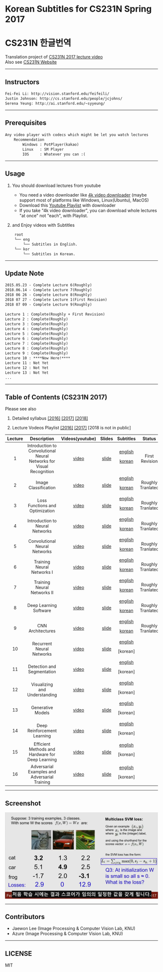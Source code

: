 # Korean Subtitles for CS231N Spring 2017 
# CS231N 한글번역

Translation project of [CS231N 2017 lecture video](https://www.youtube.com/playlist?list=PLC1qU-LWwrF64f4QKQT-Vg5Wr4qEE1Zxk)  
Also see [CS231N Website](http://cs231n.stanford.edu/)

----------
## Instructors
    Fei-Fei Li: http://vision.stanford.edu/feifeili/  
    Justin Johnson: http://cs.stanford.edu/people/jcjohns/  
    Serena Yeung: http://ai.stanford.edu/~syyeung/  

----------
## Prerequisites
    Any video player with codecs which might be let you watch lectures
        Recommendation
            Windows : PotPlayer(kakao)
            Linux   : SM Player
            IOS     : Whatever you can :(

----------
## Usage

1. You should download lectures from youtube
    - You need a video downloader like [4k video downloader](https://www.4kdownload.com/ko/products/product-videodownloader) (maybe support most of platforms like Windows, Linux(Ubuntu), MacOS)
    - Download this [Youtube Playlist](https://www.youtube.com/playlist?list=PLC1qU-LWwrF64f4QKQT-Vg5Wr4qEE1Zxk) with downloader
    - If you take "4k video downloader", you can download whole lectures "at once" not "each", with Playlist.      
    
2. and Enjoy videos with Subtitles  

        root
        └── eng
            └── Subtitles in English.
        └── kor 
            └── Subtitles in Korean.

----------

## Update Note
    2015.05.23 - Complete Lecture 6(Roughly)
    2018.06.14 - Complete Lecture 7(Roughly)
    2018 06 26 - Complete Lecture 8(Roughly) 
    2018 07 27 - Complete Lecture 1(First Revision) 
    2018 07 09 - Complete Lecture 9(Roughly) 

    Lecture 1 : Complete(Roughly + First Revision) 
    Lecture 2 : Complete(Roughly)
    Lecture 3 : Complete(Roughly)
    Lecture 4 : Complete(Roughly)
    Lecture 5 : Complete(Roughly)
    Lecture 6 : Complete(Roughly)
    Lecture 7 : Complete(Roughly)
    Lecture 8 : Complete(Roughly)
    Lecture 9 : Complete(Roughly)
    Lecture 10 : ****Now Here!****
    Lecture 11 : Not Yet
    Lecture 12 : Not Yet
    Lecture 13 : Not Yet
    ...
----------
## Table of Contents (CS231N 2017)


 Please see also
1. Detailed syllabus 
 [[2016]](http://cs231n.stanford.edu/2016/syllabus.html)
 [[2017]](http://cs231n.stanford.edu/2017/syllabus.html)
 [[2018]](http://cs231n.stanford.edu/syllabus.html)

2. Lecture Vodeos Playlist
[[2016]](https://www.youtube.com/playlist?list=PLkt2uSq6rBVctENoVBg1TpCC7OQi31AlC)
[[2017]](https://www.youtube.com/playlist?list=PLC1qU-LWwrF64f4QKQT-Vg5Wr4qEE1Zxk) 
[2018 is not in public] 

| Lecture  | Description       |Videos(youtube)      |Slides      | Subtitles| Status |
|:--------:|:-----------------:|:-----------:|:--------:|:--------:|:----:|
| 1        |Introduction to Convolutional Neural Networks for Visual Recognition|[video](https://www.youtube.com/watch?v=vT1JzLTH4G4&t=0s&index=1&list=PLC1qU-LWwrF64f4QKQT-Vg5Wr4qEE1Zxk)|[slide](http://cs231n.stanford.edu/slides/2017/cs231n_2017_lecture1.pdf)|[english](https://github.com/insurgent92/cs231n_spring_2017/blob/master/eng/Lecture%201%20_%20Introduction%20to%20Convolutional%20Neural%20Networks%20for%20Visual%20Recognition.srt)<p>[korean](https://github.com/insurgent92/CS231N_17_KOR_SUB/blob/master/kor/Lecture%201%20%20%20Introduction%20to%20Convolutional%20Neural%20Networks%20for%20Visual%20Recognition.ko.srt)|First Revision|
| 2        |Image Classification|[video](https://www.youtube.com/watch?v=OoUX-nOEjG0&list=PLC1qU-LWwrF64f4QKQT-Vg5Wr4qEE1Zxk&index=1)|[slide](http://cs231n.stanford.edu/slides/2017/cs231n_2017_lecture2.pdf)|[english](https://github.com/insurgent92/cs231n_spring_2017/blob/master/eng/Lecture%202%20_%20Image%20Classification.srt)<p>[korean](https://github.com/insurgent92/CS231N_17_KOR_SUB/blob/master/kor/Lecture%202%20%20%20Image%20Classification.ko.srt)|Roughly Tranlated|
| 3        |Loss Functions and Optimization|[video](https://www.youtube.com/watch?v=h7iBpEHGVNc&index=2&list=PLC1qU-LWwrF64f4QKQT-Vg5Wr4qEE1Zxk)|[slide](http://cs231n.stanford.edu/slides/2017/cs231n_2017_lecture3.pdf)|[english](https://github.com/insurgent92/cs231n_spring_2017/blob/master/eng/Lecture%203%20_%20Loss%20Functions%20and%20Optimization.srt)<p>[korean](https://github.com/insurgent92/CS231N_17_KOR_SUB/blob/master/kor/Lecture%203%20%20%20Loss%20Functions%20and%20Optimization.ko.srt)|Roughly Tranlated|
| 4        |Introduction to Neural Networks|[video](https://www.youtube.com/watch?v=d14TUNcbn1k&index=3&list=PLC1qU-LWwrF64f4QKQT-Vg5Wr4qEE1Zxk)|[slide](http://cs231n.stanford.edu/slides/2017/cs231n_2017_lecture4.pdf)|[english](https://github.com/insurgent92/cs231n_spring_2017/blob/master/eng/Lecture%204%20_%20Introduction%20to%20Neural%20Networks.srt)<p>[korean](https://github.com/insurgent92/CS231N_17_KOR_SUB/blob/master/kor/Lecture%204%20%20%20Introduction%20to%20Neural%20Networks.ko.srt)|Roughly Tranlated|
| 5        |Convolutional Neural Networks|[video](https://www.youtube.com/watch?v=bNb2fEVKeEo&list=PLC1qU-LWwrF64f4QKQT-Vg5Wr4qEE1Zxk&index=4)|[slide](http://cs231n.stanford.edu/slides/2017/cs231n_2017_lecture5.pdf)|[english](https://github.com/insurgent92/cs231n_spring_2017/blob/master/eng/Lecture%205%20_%20Convolutional%20Neural%20Networks.srt)<p>[korean](https://github.com/insurgent92/CS231N_17_KOR_SUB/blob/master/kor/Lecture%205%20%20%20Convolutional%20Neural%20Networks.ko.srt)|Roughly Tranlated|
| 6        |Training Neural Networks I|[video](https://www.youtube.com/watch?v=wEoyxE0GP2M&index=5&list=PLC1qU-LWwrF64f4QKQT-Vg5Wr4qEE1Zxk)|[slide](http://cs231n.stanford.edu/slides/2017/cs231n_2017_lecture6.pdf)|[english](https://github.com/insurgent92/cs231n_spring_2017/blob/master/eng/Lecture%206%20_%20Training%20Neural%20Networks%20I.srt)<p>[korean](https://github.com/insurgent92/CS231N_17_KOR_SUB/blob/master/kor/Lecture%206%20%20%20Training%20Neural%20Networks%20I.ko.srt)|Roughly Tranlated|
| 7        |Training Neural Networks II|[video](https://www.youtube.com/watch?v=_JB0AO7QxSA&list=PLC1qU-LWwrF64f4QKQT-Vg5Wr4qEE1Zxk&index=6)|[slide](http://cs231n.stanford.edu/slides/2017/cs231n_2017_lecture7.pdf)|[english](https://github.com/insurgent92/cs231n_spring_2017/blob/master/eng/Lecture%207%20_%20Training%20Neural%20Networks%20II.srt)<p>[korean](https://github.com/insurgent92/CS231N_17_KOR_SUB/blob/master/kor/Lecture%207%20%20%20Training%20Neural%20Networks%20II.ko.srt)|Roughly Tranlated|
| 8        |Deep Learning Software|[video](https://www.youtube.com/watch?v=6SlgtELqOWc&list=PLC1qU-LWwrF64f4QKQT-Vg5Wr4qEE1Zxk&index=7)|[slide](http://cs231n.stanford.edu/slides/2017/cs231n_2017_lecture8.pdf)|[english](https://github.com/insurgent92/cs231n_spring_2017/blob/master/eng/Lecture%208%20_%20Deep%20Learning%20Software.srt)<p>[korean](https://github.com/insurgent92/CS231N_17_KOR_SUB/blob/master/kor/Lecture%208%20%20%20Deep%20Learning%20Software.ko.srt)|Roughly Tranlated|
| 9        |CNN Architectures|[video](https://www.youtube.com/watch?v=DAOcjicFr1Y&index=8&list=PLC1qU-LWwrF64f4QKQT-Vg5Wr4qEE1Zxk)|[slide](http://cs231n.stanford.edu/slides/2017/cs231n_2017_lecture9.pdf)|[english](https://github.com/insurgent92/cs231n_spring_2017/blob/master/eng/Lecture%209%20_%20CNN%20Architectures.srt)<p>[korean](https://github.com/insurgent92/CS231N_17_KOR_SUB/blob/master/kor/Lecture%209%20%20%20CNN%20Architectures.ko.srt)|Roughly Tranlated|
| 10       |Recurrent Neural Networks|[video](https://www.youtube.com/watch?v=6niqTuYFZLQ&list=PLC1qU-LWwrF64f4QKQT-Vg5Wr4qEE1Zxk&index=9)|[slide](http://cs231n.stanford.edu/slides/2017/cs231n_2017_lecture10.pdf)|[english](https://github.com/insurgent92/cs231n_spring_2017/blob/master/eng/Lecture%2010%20_%20Recurrent%20Neural%20Networks.srt)<p>[korean]
| 11       |Detection and Segmentation|[video](https://www.youtube.com/watch?v=nDPWywWRIRo&index=10&list=PLC1qU-LWwrF64f4QKQT-Vg5Wr4qEE1Zxk)|[slide](http://cs231n.stanford.edu/slides/2017/cs231n_2017_lecture11.pdf)|[english](https://github.com/insurgent92/cs231n_spring_2017/blob/master/eng/Lecture%2011%20_%20Detection%20and%20Segmentation.srt)<p>[korean]
| 12       | Visualizing and Understanding|[video](https://www.youtube.com/watch?v=6wcs6szJWMY&index=11&list=PLC1qU-LWwrF64f4QKQT-Vg5Wr4qEE1Zxk)|[slide](http://cs231n.stanford.edu/slides/2017/cs231n_2017_lecture12.pdf)|[english](https://github.com/insurgent92/cs231n_spring_2017/blob/master/eng/Lecture%2012%20_%20Visualizing%20and%20Understanding.srt)<p>[korean]
| 13       |Generative Models|[video](https://www.youtube.com/watch?v=5WoItGTWV54&list=PLC1qU-LWwrF64f4QKQT-Vg5Wr4qEE1Zxk&index=12)|[slide](http://cs231n.stanford.edu/slides/2017/cs231n_2017_lecture13.pdf)|[english](https://github.com/insurgent92/cs231n_spring_2017/blob/master/eng/Lecture%2013%20_%20Generative%20Models.srt)<p>[korean]
| 14       |Deep Reinforcement Learning|[video](https://www.youtube.com/watch?v=lvoHnicueoE&index=13&list=PLC1qU-LWwrF64f4QKQT-Vg5Wr4qEE1Zxk)|[slide](http://cs231n.stanford.edu/slides/2017/cs231n_2017_lecture14.pdf)|[english](https://github.com/insurgent92/cs231n_spring_2017/blob/master/eng/Lecture%2014%20_%20Deep%20Reinforcement%20Learning.srt)<p>[korean]
| 15       |Efficient Methods and Hardware for Deep Learning|[video](https://www.youtube.com/watch?v=eZdOkDtYMoo&index=14&list=PLC1qU-LWwrF64f4QKQT-Vg5Wr4qEE1Zxk)|[slide](http://cs231n.stanford.edu/slides/2017/cs231n_2017_lecture15.pdf)|[english](https://github.com/insurgent92/cs231n_spring_2017/blob/master/eng/Lecture%2015%20_%20Efficient%20Methods%20and%20Hardware%20for%20Deep%20Learning.srt)<p>[korean]
| 16       |Adversarial Examples and Adversarial Training|[video](https://www.youtube.com/watch?v=CIfsB_EYsVI&list=PLC1qU-LWwrF64f4QKQT-Vg5Wr4qEE1Zxk&index=15)|[slide](http://cs231n.stanford.edu/slides/2017/cs231n_2017_lecture16.pdf)|[english](https://github.com/insurgent92/cs231n_spring_2017/blob/master/eng/Lecture%2016%20_%20Adversarial%20Examples%20and%20Adversarial%20Training.srt)<p>[korean]




----------
## Screenshot

![alt_tag](samples.png)

----------
## Contributors
- Jaewon Lee (Image Processing & Computer Vision Lab, KNU)
- Azure (Image Processing & Computer Vision Lab, KNU)
----------

## LICENSE
MIT
